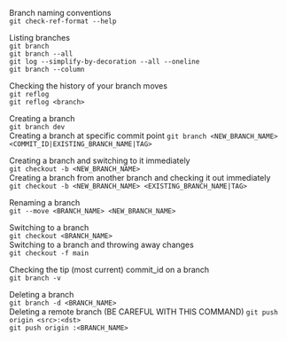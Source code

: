 Branch naming conventions  
`git check-ref-format --help`

Listing branches  
`git branch`  
`git branch --all`  
`git log --simplify-by-decoration --all --oneline`  
`git branch --column` 

Checking the history of your branch moves  
`git reflog`  
`git reflog <branch>`

Creating a branch  
`git branch dev`  
Creating a branch at specific commit point
`git branch <NEW_BRANCH_NAME> <COMMIT_ID|EXISTING_BRANCH_NAME|TAG>`

Creating a branch and switching to it immediately  
`git checkout -b <NEW_BRANCH_NAME>`  
Creating a branch from another branch and checking it out immediately  
`git checkout -b <NEW_BRANCH_NAME> <EXISTING_BRANCH_NAME|TAG>`

Renaming a branch  
`git --move <BRANCH_NAME> <NEW_BRANCH_NAME>`  

Switching to a branch  
`git checkout <BRANCH_NAME>`  
Switching to a branch and throwing away changes  
`git checkout -f main`  

Checking the tip (most current) commit_id on a branch  
`git branch -v`

Deleting a branch  
`git branch -d <BRANCH_NAME>`  
Deleting a remote branch (BE CAREFUL WITH THIS COMMAND)
`git push origin <src>:<dst>`  
`git push origin :<BRANCH_NAME>`
